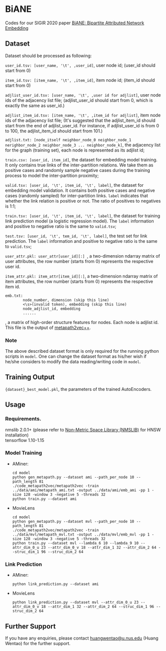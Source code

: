 # BiANE
Codes for our SIGIR 2020 paper [BiANE: Bipartite Attributed Network Embedding](https://dl.acm.org/doi/abs/10.1145/3397271.3401068)

## Dataset
Dataset should be processed as following:

```user_id.tsv: [user_name, '\t', ,user_id]```, user node id; (user_id should start from 0)

```item_id.tsv: [item_name, '\t', ,item_id]```, item node id; (item_id should start from 0)

```adjlist_user_id.tsv: [user_name, '\t', ,user id for adjlist]```, user node ids of the adjacency list file; (adjlist_user_id should start from 0, which is exactly the same as user_id.)

```adjlist_item_id.tsv: [item_name, '\t', ,item_id for adjlist]```, item node ids of the adjacency list file; (It's suggested that the adjlist_item_id should start from the end of adjlist_user_id. For instance, if adjlist_user_id is from 0 to 100, the adjlist_item_id should start from 101.)

```adjlist.txt: [node_itself neighbor_node_0 neighbor_node_1 nerighbor_node_2 neighbor_node_3 ... neighbor_node_k]```, the adjacency list for the graph (training set), each node is represented as its adjlist id;

```train.csv: [user_id, item_id]```, the dataset for embedding model training. It only contains true links of the inter-partition relations. We take them as positive cases and randomly sample negative cases during the training process to model the inter-partition proximity;

```valid.tsv: [user_id, '\t', item_id, '\t', label]```, the dataset for embedding model validation. It contains both positive cases and negative cases (randomly sampled) for inter-partition links. ```label``` indicates that whether the link relation is positive or not. The ratio of positives to negatives is 1:1;

```train.tsv: [user_id, '\t', item_id, '\t', label]```, the dataset for training link prediction model (a logistic regression model). The ```label``` information and positive to negative ratio is the same to ```valid.tsv```;

```test.tsv: [user_id, '\t', tem_id, '\t', label]```, the test set for link prediction. The ```label``` information and positive to negative ratio is the same to ```valid.tsv```;

```user_attr.pkl: user_attr[user_id][:] ```, a two-dimension ndarray matrix of user attributes, the row number (starts from 0) represents the respective user id.

```item_attr.pkl: item_attr[item_id][:]```, a two-dimension ndarray matrix of item attributes, the row number (starts from 0) represents the respective item id.

```
emb.txt:
        node_number, dimension (skip this line)
        <\s>(invalid token), embedding (skip this line)
        node_adjlist_id, embedding
        ......                   
```
, a matrix of high-order structure features for nodes. Each node is adjlist id. 
This file is the output of [metapath2vec++](https://ericdongyx.github.io/metapath2vec/m2v.html).

### Note
The above described dataset format is only required for the running python scripts in ```model```. One can change the dataset format as his/her wish if he/she considers to modify the data reading/writing code in ```model```.

## Training Output
```{dataset}_best_model.pkl```, the parameters of the trained AutoEncoders.


## Usage
### Requirements.
nmslib 2.0.1+ (please refer to [Non-Metric Space Library (NMSLIB)](https://github.com/nmslib/nmslib) for HNSW installation)  
tensorflow 1.10-1.15

### Model Training
- AMiner:
  ```
  cd model
  python gen_metapath.py --dataset ami --path_per_node 10 --path_length 81
  ./code_metapath2vec/metapath2vec -train ../data/ami/metapath_ami.txt -output ../data/ami/emb_ami -pp 1 -size 128 -window 3 -negative 5 -threads 32
  python train.py --dataset ami
  ```
- MovieLens
  ```
  cd model
  python gen_metapath.py --dataset mvl --path_per_node 10 --path_length 81
  ./code_metapath2vec/metapath2vec -train ../data/mvl/metapath_mvl.txt -output ../data/mvl/emb_mvl -pp 1 -size 128 -window 3 -negative 5 -threads 32
  python train.py --dataset mvl --lambda_6 10 --lambda_9 10 --attr_dim_0_u 23 --attr_dim_0_v 18 --attr_dim_1 32 --attr_dim_2 64 --struc_dim_1 96 --struc_dim_2 64
  ```

### Link Prediction
- AMiner:
  ```
  python link_prediction.py --dataset ami
  ```
- MovieLens
  ```
  python link_prediction.py --dataset mvl --attr_dim_0_u 23 --attr_dim_0_v 18 --attr_dim_1 32 --attr_dim_2 64 --struc_dim_1 96 --struc_dim_2 64
  ```
  
## Further Support
If you have any enquiries, please contact huangwentao@u.nus.edu (Huang Wentao) for the further support.
